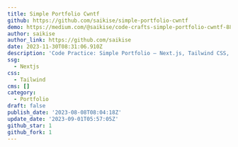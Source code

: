 ```yaml
---
title: Simple Portfolio Cwntf
github: https://github.com/saikise/simple-portfolio-cwntf
demo: https://medium.com/@saikise/code-crafts-simple-portfolio-cwntf-88b6e48a50e3
author: saikise
author_link: https://github.com/saikise
date: 2023-11-30T08:31:06.910Z
description: 'Code Practice: Simple Portfolio — Next.js, Tailwind CSS, Flowbite'
ssg:
  - Nextjs
css:
  - Tailwind
cms: []
category:
  - Portfolio
draft: false
publish_date: '2023-08-08T08:04:18Z'
update_date: '2023-09-01T05:57:05Z'
github_star: 1
github_fork: 1
---
```

